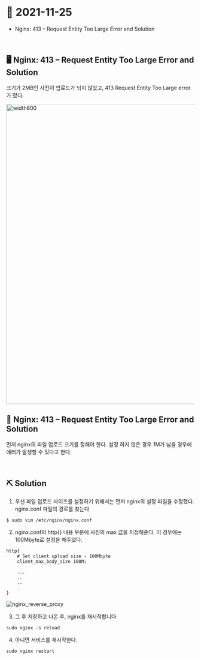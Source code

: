 # 📝 2021-11-25

- Nginx: 413 – Request Entity Too Large Error and Solution

<br>

## 🖥 Nginx: 413 – Request Entity Too Large Error and Solution

  크기가 2MB인 사진이 업로드가 되지 않았고, 413 Request Entity Too Large error가 떴다. 

  <img width="800" alt="width800" src="https://user-images.githubusercontent.com/59908525/143443590-6efcd9c7-861f-495a-b33a-fdcb5245ba31.PNG">

<br>

## 📌 Nginx: 413 – Request Entity Too Large Error and Solution

  먼저 nginx의 파일 업로드 크기를 정해야 한다. 설정 하지 않은 경우 1M가 넘을 경우에 에러가 발생할 수 있다고 한다. 
  
<br>

## ⛏️ Solution

  1. 우선 파일 업로드 사이즈를 설정하기 위해서는 먼저 nginx의 설정 파일을 수정했다. nginx.conf 파일의 경로를 찾는다
  ```
  $ sudo vim /etc/nginx/nginx.conf

  ```

  2. nginx.conf의 http{} 내용 부분에 사진의 max 값을 지정해준다. 이 경우에는 100Mbyte로 설정을 해주었다.
  ```
  http{
      # Set client upload size - 100Mbyte
      client_max_body_size 100M;

      ...
      ..
      ..
      .
  }

  ```

![nginx_reverse_proxy](https://user-images.githubusercontent.com/59908525/145716359-9220f78d-9500-4f30-bb5b-234f66cad909.jpg)


  3. 그 후 저장하고 나온 후, nginx를 재시작합니다
  ```
  sudo nginx -s reload
  ``` 

  4. 아니면 서비스를 재시작한다.
  ``` 
  sudo nginx restart
  ```
